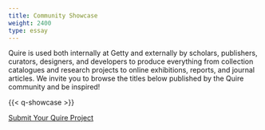 ```yaml
---
title: Community Showcase
weight: 2400
type: essay
---
```


Quire is used both internally at Getty and externally by scholars, publishers, curators, designers, and developers to produce everything from collection catalogues and research projects to online exhibitions, reports, and journal articles. We invite you to browse the titles below published by the Quire community and be inspired!

{{< q-showcase >}}

<div class="action-button-center">

[Submit Your Quire Project](#)

</div>

